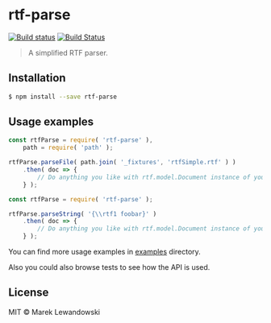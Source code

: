 # rtf-parse

[![Build status](https://ci.appveyor.com/api/projects/status/7xq8eq2lil4g2t8j?svg=true&passingText=master%20%E2%9C%93)](https://ci.appveyor.com/project/mlewand/rtf-parse) [![Build Status](https://travis-ci.org/mlewand/rtf-parse.svg?branch=master)](https://travis-ci.org/mlewand/rtf-parse)

> A simplified RTF parser.

## Installation

```sh
$ npm install --save rtf-parse
```

## Usage examples

```javascript
const rtfParse = require( 'rtf-parse' ),
	path = require( 'path' );

rtfParse.parseFile( path.join( '_fixtures', 'rtfSimple.rtf' ) )
	.then( doc => {
		// Do anything you like with rtf.model.Document instance of your document.
	} );
```

```javascript
const rtfParse = require( 'rtf-parse' );

rtfParse.parseString( '{\\rtf1 foobar}' )
	.then( doc => {
		// Do anything you like with rtf.model.Document instance of your document.
	} );
```

You can find more usage examples in [examples](examples) directory.

Also you could also browse tests to see how the API is used.

## License

MIT © Marek Lewandowski
